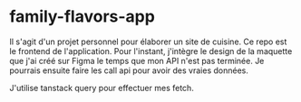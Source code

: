 # family-flavors-app

Il s'agit d'un projet personnel pour élaborer un site de cuisine. Ce repo est le frontend de l'application.
Pour l'instant, j'intègre le design de la maquette que j'ai créé sur Figma le temps que mon API n'est pas terminée.
Je pourrais ensuite faire les call api pour avoir des vraies données.

J'utilise tanstack query pour effectuer mes fetch.
